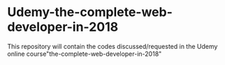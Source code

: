 # Udemy-the-complete-web-developer-in-2018
This repository will contain the codes discussed/requested in the Udemy online course"the-complete-web-developer-in-2018"
